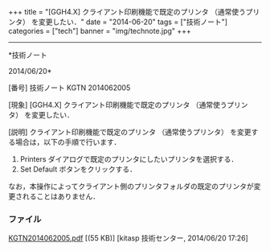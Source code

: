 ﻿+++
title = "[GGH4.X] クライアント印刷機能で既定のプリンタ （通常使うプリンタ） を変更したい．"
date = "2014-06-20"
tags = ["技術ノート"]
categories = ["tech"]
banner = "img/technote.jpg"
+++

-----------------------------------------------------------------------------------------------------------------------------

*技術ノート

2014/06/20*


[番号]
技術ノート KGTN 2014062005

[現象]
[GGH4.X] クライアント印刷機能で既定のプリンタ （通常使うプリンタ）
を変更したい．

[説明]
クライアント印刷機能で既定のプリンタ （通常使うプリンタ）
を変更する場合は，以下の手順で行います．

1) Printers ダイアログで既定のプリンタにしたいプリンタを選択する．
2) Set Default ボタンをクリックする．

なお，本操作によってクライアント側のプリンタフォルダの既定のプリンタが変更されることはありません．


### ファイル

 
 


[KGTN2014062005.pdf](http://techreport.kitasp.net/attachments/download/1695/KGTN2014062005.pdf)
 [(55 KB)] [kitasp 技術センター, 2014/06/20
17:26]


 


 

